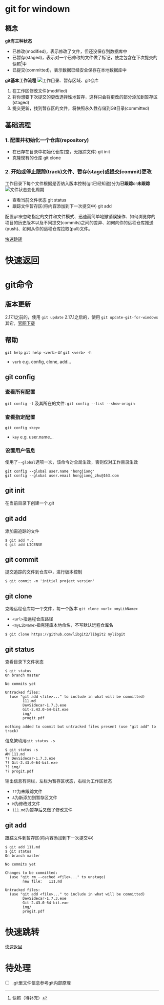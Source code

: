 # git for windown
## 概念
**git有三种状态**
- 已修改(modified)，表示修改了文件，但还没保存到数据库中
- 已暂存(staged)，表示对一个已修改的文件做了标记，使之包含在下次提交的快照[^1]中
- 已提交(committed)，表示数据已经安全保存在本地数据库中
  
[^1]:快照（待补充）

**git基本工作流程**
![](img/2024-03-21-10-19-03.png '工作目录、暂存区域、git仓库')
1. 在工作区修改文件(modified)
2. 将你想要下次提交的更改选择性地暂存，这样只会将更改的部分添加到暂存区(staged)
3. 提交更新，找到暂存区的文件，将快照永久性存储到Git目录(committed)

## 基础流程
### 1. 配置并初始化一个仓库(repository)
- 在已存在目录中初始化仓库(空，无跟踪文件)
   git init
- 克隆现有的仓库
   git clone

### 2. 开始或停止跟踪(track)文件、暂存(stage)或提交(commit)更改
工作目录下每个文件根据是否纳入版本控制(git已经知道)分为**已跟踪**or**未跟踪**
![](img/2024-03-21-16-13-57.png '文件状态变化周期')
- 查看当前文件状态
  git status
- 跟踪文件暂存区(将内容添加到下一次提交中)
  git add


配置git来忽略指定的文件和文件模式、迅速而简单地撤销误操作、如何浏览你的项目的历史版本以及不同提交(commits)之间的差异、如何向你的远程仓库推送(push)、如何从你的远程仓库拉取(pull)文件。

[快速跳转](#快速跳转)
# 快速返回

# git命令
## 版本更新
2.17.1之前的，使用
`git update`
2.17.1之后的，使用
`git update-git-for-windows`
其它，[官网下载](https://git-scm.com/download/win)

## 帮助
`git help`
`git help <verb>` or `git <verb> -h`
- `verb` e.g. config, clone, add...
## git config
### 查看所有配置
`git config -l`
及其所在的文件:
`git config --list --show-origin`

### 查看指定配置
`git config <key>`
- `key` e.g. user.name...

### 设置用户信息
使用了`--global`选项一次，该命令对全局生效，否则仅对工作目录生效
```
git config --global user.name 'hongjiong'
git config --global user.email hongjiong_zhu@163.com
```

## git init
在当前目录下创建一个.git

## git add
添加需追踪的文件
```
$ git add *.c
$ git add LICENSE
```

## git commit
提交追踪的文件到仓库中，进行版本控制
```
$ git commit -m 'initial project version'
```

## git clone
克隆远程仓库每一个文件，每一个版本
`git clone <url> <myLibName>` 
- `<url>`指远程仓库路径
- `<myLibName>`指克隆库本地命名，不写默认远程仓库名
```
$ git clone https://github.com/libgit2/libgit2 mylibgit
```

## git status
查看目录下文件状态
```
$ git status
On branch master

No commits yet

Untracked files:
  (use "git add <file>..." to include in what will be committed)
        111.md
        DevSidecar-1.7.3.exe
        Git-2.43.0-64-bit.exe
        img/
        progit.pdf

nothing added to commit but untracked files present (use "git add" to track)

```
信息繁琐用`git status -s`
```
$ git status -s
AM 111.md
?? DevSidecar-1.7.3.exe
?? Git-2.43.0-64-bit.exe
?? img/
?? progit.pdf
```
输出信息有两栏，左栏为暂存区状态，右栏为工作区状态
- `??`为未跟踪文件
- `A`为新添加到暂存区文件
- `M`为修改过文件
- `111.md`为暂存后又做了修改文件

## git add
跟踪文件到暂存区(将内容添加到下一次提交中)
```
$ git add 111.md
$ git status
On branch master

No commits yet

Changes to be committed:
  (use "git rm --cached <file>..." to unstage)
        new file:   111.md

Untracked files:
  (use "git add <file>..." to include in what will be committed)
        DevSidecar-1.7.3.exe
        Git-2.43.0-64-bit.exe
        img/
        progit.pdf

```

# 快速跳转
[快速返回](#快速返回)

# 待处理
- [ ] .git里文件信息参考git内部原理
